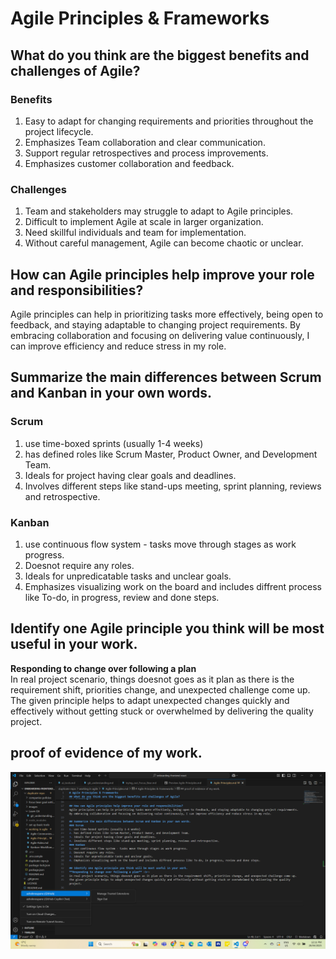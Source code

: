 # Agile Principles & Frameworks

## What do you think are the biggest benefits and challenges of Agile?

### Benefits
1. Easy to adapt for changing requirements and priorities throughout the project lifecycle.
2. Emphasizes Team collaboration and clear communication.
3. Support regular retrospectives and process improvements.
4. Emphasizes customer collaboration and feedback.

### Challenges
1. Team and stakeholders may struggle to adapt to Agile principles.
2. Difficult to implement Agile at scale in larger organization.
3. Need skillful individuals and team for implementation.
4. Without careful management, Agile can become chaotic or unclear.

## How can Agile principles help improve your role and responsibilities?
Agile principles can help in prioritizing tasks more effectively, being open to feedback, and staying adaptable to changing project requirements. By embracing collaboration and focusing on delivering value continuously, I can improve efficiency and reduce stress in my role.

## Summarize the main differences between Scrum and Kanban in your own words.
### Scrum
1. use time-boxed sprints (usually 1-4 weeks)
2. has defined roles like Scrum Master, Product Owner, and Development Team.
3. Ideals for project having clear goals and deadlines.
4. Involves different steps like stand-ups meeting, sprint planning, reviews and retrospective.
### Kanban
1. use continuous flow system - tasks move through stages as work progress.
2. Doesnot require any roles.
3. Ideals for unpredicatable tasks and unclear goals.
4. Emphasizes visualizing work on the board and includes diffrent process like To-do, in progress, review and done steps.

## Identify one Agile principle you think will be most useful in your work.
**Responding to change over following a plan** <br>
In real project scenario, things doesnot goes as it plan as there is the requirement shift, priorities change, and unexpected challenge come up.
The given principle helps to adapt unexpected changes quickly and effectively without getting stuck or overwhelmed by delivering the quality project.

## proof of evidence of my work.
![proof_of_my_work](https://github.com/ashokneupane/ashokneupane-intern-repo/blob/main/milestones/images/working_in_agile_team/proof_of_my_work.png)